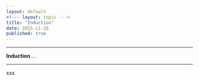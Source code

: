 ```yaml
---
layout: default
<!--- layout: topic --->
title: "Induction"
date: 2015-11-26
published: true
---
```




***
<b>Induction</b>  ...

***

xxx
